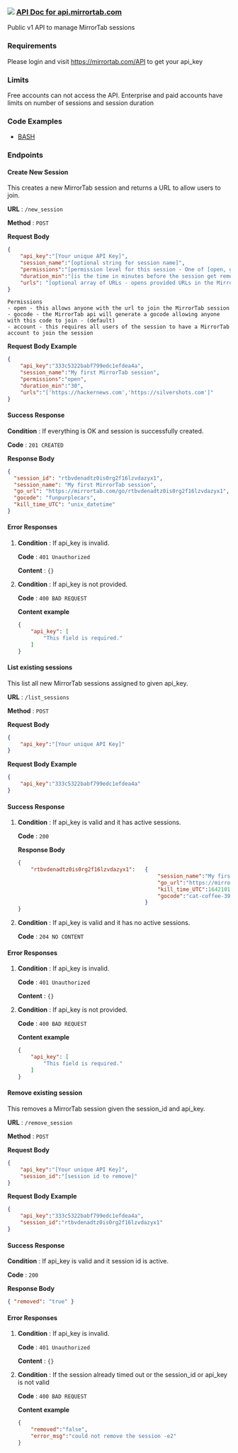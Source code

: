 ### ![](https://docs.github.com/assets/images/site/favicon.png) [API Doc for api.mirrortab.com](https://docs.github.com/assets/images/site/favicon.png)
Public v1 API to manage MirrorTab sessions

### Requirements
Please login and visit https://mirrortab.com/API to get your api_key

### Limits
Free accounts can not access the API. Enterprise and paid accounts have limits on number of sessions and session duration

### Code Examples
- [BASH](https://github.com/MirrorTab/api_v1/tree/main/examples)

### Endpoints

#### Create New Session

This creates a new MirrorTab session and returns a URL to allow users to join.

**URL** : `/new_session`

**Method** : `POST`

**Request Body**

```json
{
    "api_key":"[Your unique API Key]",
    "session_name":"[optional string for session name]",
    "permissions":"[permission level for this session - One of [open, gocode, account] - default is  gocode]",
    "duration_min":"[is the time in minutes before the session get removed - default is 45 mins]", 
    "urls": "[optional array of URLs - opens provided URLs in the MirrorTab session]" 
}
```


    Permissions
    - open - this allows anyone with the url to join the MirrorTab session
    - gocode - the MirrorTab api will generate a gocode allowing anyone with this code to join - (default)
    - account - this requires all users of the session to have a MirrorTab account to join the session


**Request Body Example** 

```json
{
    "api_key":"333c5322babf799edc1efdea4a",
    "session_name":"My first MirrorTab session",
    "permissions":"open",
    "duration_min":"30",
    "urls":"['https://hackernews.com','https://silvershots.com']"
}
```

#### Success Response

**Condition** : If everything is OK and session is successfully created.

**Code** : `201 CREATED`

**Response Body**

```json
{
  "session_id": "rtbvdenadtz0is0rg2f16lzvdazyx1",
  "session_name": "My first MirrorTab session",
  "go_url": "https://mirrortab.com/go/rtbvdenadtz0is0rg2f16lzvdazyx1",
  "gocode": "funpurplecars",
  "kill_time_UTC": "unix_datetime" 
}
```

#### Error Responses

1. **Condition** : If api_key is invalid.

   **Code** : `401 Unauthorized`

   **Content** : `{}`


2. **Condition** : If api_key is not provided.

    **Code** : `400 BAD REQUEST`

    **Content example**

    ```json
    {
        "api_key": [
            "This field is required."
        ]
    }
    ```

#### List existing sessions

This list all new MirrorTab sessions assigned to given api_key.

**URL** : `/list_sessions`

**Method** : `POST`

**Request Body**

```json
{
    "api_key":"[Your unique API Key]"
}
```

**Request Body Example** 

```json
{
    "api_key":"333c5322babf799edc1efdea4a"
}
```

#### Success Response

1. **Condition** : If api_key is valid and it has active sessions.

   **Code** : `200`

   **Response Body**

   ```json
   {   
       "rtbvdenadtz0is0rg2f16lzvdazyx1":   { 
                                               "session_name":"My first MirrorTab Session",
                                               "go_url":"https://mirrortab.com/go/rtbvdenadtz0is0rg2f16lzvdazyx1",
                                               "kill_time_UTC":1642101252956,
                                               "gocode":"cat-coffee-396"
                                           }
   }
   ```


2. **Condition** : If api_key is valid and it has no active sessions.

   **Code** : `204 NO CONTENT`


#### Error Responses

1. **Condition** : If api_key is invalid.

    **Code** : `401 Unauthorized`

    **Content** : `{}`


2. **Condition** : If api_key is not provided.

    **Code** : `400 BAD REQUEST`

    **Content example**

    ```json
    {
        "api_key": [
            "This field is required."
        ]
    }
    ```

#### Remove existing session

This removes a MirrorTab session given the session_id and api_key.

**URL** : `/remove_session`

**Method** : `POST`

**Request Body**

```json
{
    "api_key":"[Your unique API Key]",
    "session_id":"[session id to remove]"
}
```

**Request Body Example** 

```json
{
    "api_key":"333c5322babf799edc1efdea4a",
    "session_id":"rtbvdenadtz0is0rg2f16lzvdazyx1"
}
```

#### Success Response

**Condition** : If api_key is valid and it session id is active.

**Code** : `200`

**Response Body**

```json
{ "removed": "true" }
```

#### Error Responses

1. **Condition** : If api_key is invalid.

    **Code** : `401 Unauthorized`

    **Content** : `{}`


2. **Condition** : If the session already timed out or the session_id or api_key is not valid

    **Code** : `400 BAD REQUEST`

    **Content example**

    ```json
    {
        "removed":"false",
        "error_msg":"could not remove the session -e2"
    }
    ```
